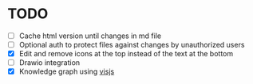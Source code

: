 # TODO
- [ ] Cache html version until changes in md file  
- [ ] Optional auth to protect files against changes by unauthorized users
- [x] Edit and remove icons at the top instead of the text at the bottom
- [ ] Drawio integration
- [x] Knowledge graph using [visjs](https://visjs.github.io/vis-network/examples/)
